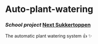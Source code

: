 # Auto-plant-watering

### *School project* [Next Sukkertoppen](https://nextkbh.dk/gymnasier/sukkertoppen-gymnasium)

The automatic plant watering system :+1: :sparkles: